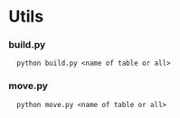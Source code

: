 # Utils

### build.py

````
  python build.py <name of table or all>
````

### move.py

````
  python move.py <name of table or all>
````
